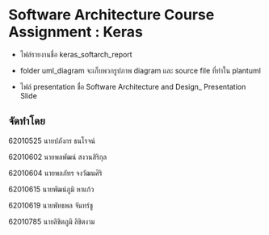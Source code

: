 # Software Architecture Course Assignment : Keras
- ไฟล์รายงานชื่อ keras_softarch_report

- folder uml_diagram จะเก็บพวกรูปภาพ diagram และ source file ที่ทำใน plantuml

- ไฟล์ presentation ชื่อ Software Architecture and Design_ Presentation Slide

## จัดทำโดย

62010525 นายปภังกร ธนโรจน์

62010602 นายพลพัฒน์ สงวนสิริกุล

62010604 นายพลภัทร จงวัฒนศิริ

62010615 นายพัฒน์ภูมิ หาแก้ว

62010619 นายพัทธพล จันทร์ชู

62010785 นายลิขิตภูมิ ลิขิตงาม


